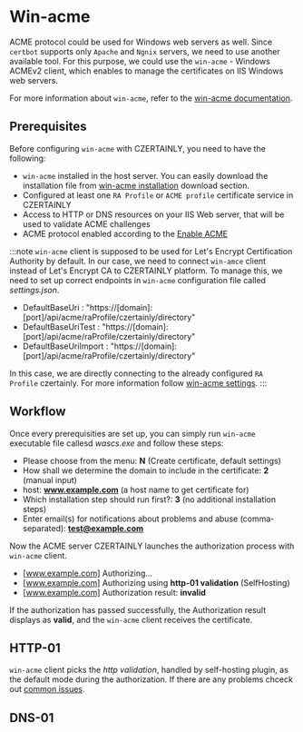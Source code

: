 # Win-acme


ACME protocol could be used for Windows web servers as well. Since `certbot` supports only `Apache` and `Ngnix` servers, we need to use another available tool. For this purpose, we could use the `win-acme` - Windows ACMEv2 client, which enables to manage the certificates on IIS Windows web servers. 


For more information about `win-acme`, refer to the [win-acme documentation](https://www.win-acme.com/manual/getting-started).

## Prerequisites

Before configuring `win-acme` with CZERTAINLY, you need to have the following:
- `win-acme` installed in the host server. You can easily download the installation file from [win-acme installation](https://www.win-acme.com) download section. 
- Configured at least one `RA Profile` or `ACME profile` certificate service in CZERTAINLY
- Access to HTTP or DNS resources on your IIS Web server, that will be used to validate ACME challenges
- ACME protocol enabled according to the [Enable ACME](enable-acme)


:::note
`win-acme` client is supposed to be used for Let's Encrypt Certification Authority by default. In our case, we need to connect `win-amce` client instead of Let's Encrypt CA to CZERTAINLY platform. To manage this, we need to set up correct endpoints in `win-acme` configuration file called *settings.json*.

- DefaultBaseUri : "https://[domain]:[port]/api/acme/raProfile/czertainly/directory"
- DefaultBaseUriTest : "https://[domain]:[port]/api/acme/raProfile/czertainly/directory"
- DefaultBaseUriImport : "https://[domain]:[port]/api/acme/raProfile/czertainly/directory"

In this case, we are directly connecting to the already configured `RA Profile` czertainly. 
For more information follow [win-acme settings](https://www.win-acme.com/reference/settings#acme). 
:::


## Workflow 
Once every prerequisities are set up, you can simply run `win-acme` executable file callesd *wascs.exe* and follow these steps:
- Please choose from the menu: **N** (Create certificate, default settings)
- How shall we determine the domain to include in the certificate: **2** (manual input)
- host: **www.example.com** (a host name to get certificate for)
- Which installation step should run first?: **3** (no additional installation steps)
- Enter email(s) for notifications about problems and abuse (comma-separated): **test@example.com**

Now the ACME server CZERTAINLY launches the authorization process with `win-acme` client. 

- [www.example.com] Authorizing...
- [www.example.com] Authorizing using **http-01 validation** (SelfHosting)
- [www.example.com] Authorization result: **invalid**

If the authorization has passed successfully, the Authorization result displays as **valid**, and the `win-acme` client receives the certificate. 


## HTTP-01
`win-acme` client picks the *http validation*, handled by self-hosting plugin, as the default mode during the authorization. 
If there are any problems chceck out [common issues](https://www.win-acme.com/manual/validation-problems). 

## DNS-01


